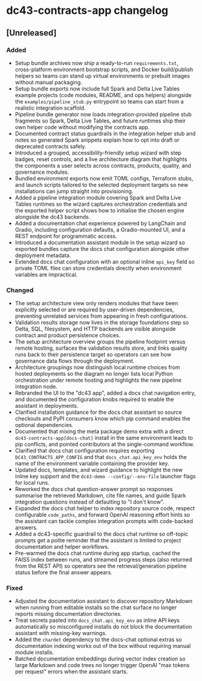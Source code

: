 # dc43-contracts-app changelog

## [Unreleased]
### Added
- Setup bundle archives now ship a ready-to-run `requirements.txt`, cross-platform
  environment bootstrap scripts, and Docker build/publish helpers so teams can
  stand up virtual environments or prebuilt images without manual packaging.
- Setup bundle exports now include full Spark and Delta Live Tables example
  projects (code modules, README, and ops helpers) alongside the
  `examples/pipeline_stub.py` entrypoint so teams can start from a realistic
  integration scaffold.
- Pipeline bundle generator now loads integration-provided pipeline stub
  fragments so Spark, Delta Live Tables, and future runtimes ship their own
  helper code without modifying the contracts app.
- Documented contract status guardrails in the integration helper stub and notes so generated Spark
  snippets explain how to opt into draft or deprecated contracts safely.
- Introduced a grouped, accessibility-friendly setup wizard with step badges, reset controls, and a
  live architecture diagram that highlights the components a user selects across contracts,
  products, quality, and governance modules.
- Bundled environment exports now emit TOML configs, Terraform stubs, and launch scripts tailored to
  the selected deployment targets so new installations can jump straight into provisioning.
- Added a pipeline integration module covering Spark and Delta Live Tables runtimes so the wizard
  captures orchestration credentials and the exported helper script shows how to initialise the
  chosen engine alongside the dc43 backends.
- Added a documentation chat experience powered by LangChain and Gradio, including configuration
  defaults, a Gradio-mounted UI, and a REST endpoint for programmatic access.
- Introduced a documentation assistant module in the setup wizard so exported bundles capture the
  docs chat configuration alongside other deployment metadata.
- Extended docs chat configuration with an optional inline `api_key` field so private TOML files can
  store credentials directly when environment variables are impractical.

### Changed
- The setup architecture view only renders modules that have been explicitly selected or are
  required by user-driven dependencies, preventing unrelated services from appearing in fresh
  configurations.
- Validation results storage now lives in the storage foundations step so Delta, SQL, filesystem,
  and HTTP backends are visible alongside contract and product persistence choices.
- The setup architecture overview groups the pipeline footprint versus remote hosting, surfaces the
  validation results store, and links quality runs back to their persistence target so operators can
  see how governance data flows through the deployment.
- Architecture groupings now distinguish local runtime choices from hosted deployments so the
  diagram no longer lists local Python orchestration under remote hosting and highlights the new
  pipeline integration node.
- Rebranded the UI to the "dc43 app", added a docs chat navigation entry, and documented the
  configuration knobs required to enable the assistant in deployments.
- Clarified installation guidance for the docs chat assistant so source checkouts and PyPI
  consumers know which pip command enables the optional dependencies.
- Documented that mixing the meta package demo extra with a direct
  `dc43-contracts-app[docs-chat]` install in the same environment leads to pip conflicts, and
  pointed contributors at the single-command workflow.
- Clarified that docs chat configuration requires exporting `DC43_CONTRACTS_APP_CONFIG` and that
  `docs_chat.api_key_env` holds the name of the environment variable containing the provider key.
- Updated docs, templates, and wizard guidance to highlight the new inline key support and the
  `dc43-demo --config/--env-file` launcher flags for local runs.
- Reworked the docs chat question-answer prompt so responses summarise the retrieved Markdown,
  cite file names, and guide Spark integration questions instead of defaulting to "I don't know".
- Expanded the docs chat helper to index repository source code, respect configurable
  `code_paths`, and forward OpenAI reasoning effort hints so the assistant can tackle
  complex integration prompts with code-backed answers.
- Added a dc43-specific guardrail to the docs chat runtime so off-topic prompts get a polite
  reminder that the assistant is limited to project documentation and helper workflows.
- Pre-warmed the docs chat runtime during app startup, cached the FAISS index between runs,
  and streamed progress steps (also returned from the REST API) so operators see the
  retrieval/generation pipeline status before the final answer appears.

### Fixed
- Adjusted the documentation assistant to discover repository Markdown when running from
  editable installs so the chat surface no longer reports missing documentation directories.
- Treat secrets pasted into `docs_chat.api_key_env` as inline API keys automatically so misconfigured
  installs do not block the documentation assistant with missing-key warnings.
- Added the `chardet` dependency to the docs-chat optional extras so documentation indexing
  works out of the box without requiring manual module installs.
- Batched documentation embeddings during vector index creation so large Markdown and code
  trees no longer trigger OpenAI "max tokens per request" errors when the assistant starts.

